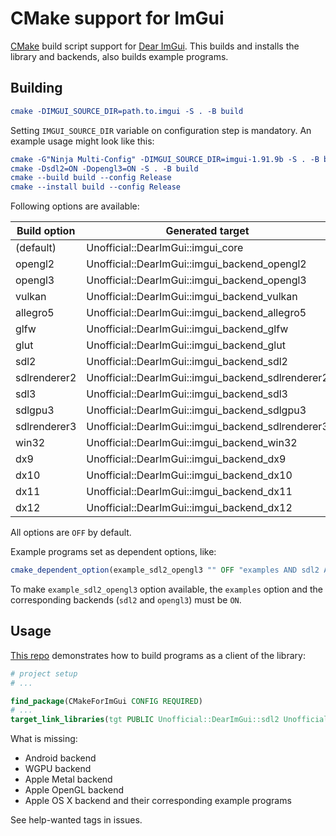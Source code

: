 # CMake support for ImGui

[CMake](https://cmake.org) build script support for [Dear ImGui](https://github.com/ocornut/imgui). This builds and installs the library and backends, also builds example programs.

## Building

```cmake
cmake -DIMGUI_SOURCE_DIR=path.to.imgui -S . -B build
```

Setting `IMGUI_SOURCE_DIR` variable on configuration step is mandatory. An example usage might look like this:

```cmake
cmake -G"Ninja Multi-Config" -DIMGUI_SOURCE_DIR=imgui-1.91.9b -S . -B build
cmake -Dsdl2=ON -Dopengl3=ON -S . -B build
cmake --build build --config Release
cmake --install build --config Release
```

Following options are available:

| Build option   | Generated target                                      |
|----------------|-------------------------------------------------------|
| (default)      | Unofficial::DearImGui::imgui_core                     |
| opengl2        | Unofficial::DearImGui::imgui_backend_opengl2          |
| opengl3        | Unofficial::DearImGui::imgui_backend_opengl3          |
| vulkan         | Unofficial::DearImGui::imgui_backend_vulkan           |
| allegro5       | Unofficial::DearImGui::imgui_backend_allegro5         |
| glfw           | Unofficial::DearImGui::imgui_backend_glfw             |
| glut           | Unofficial::DearImGui::imgui_backend_glut             |
| sdl2           | Unofficial::DearImGui::imgui_backend_sdl2             |
| sdlrenderer2   | Unofficial::DearImGui::imgui_backend_sdlrenderer2     |
| sdl3           | Unofficial::DearImGui::imgui_backend_sdl3             |
| sdlgpu3        | Unofficial::DearImGui::imgui_backend_sdlgpu3          |
| sdlrenderer3   | Unofficial::DearImGui::imgui_backend_sdlrenderer3     |
| win32          | Unofficial::DearImGui::imgui_backend_win32            |
| dx9            | Unofficial::DearImGui::imgui_backend_dx9              |
| dx10           | Unofficial::DearImGui::imgui_backend_dx10             |
| dx11           | Unofficial::DearImGui::imgui_backend_dx11             |
| dx12           | Unofficial::DearImGui::imgui_backend_dx12             |

All options are `OFF` by default.

Example programs set as dependent options, like:
```cmake
cmake_dependent_option(example_sdl2_opengl3 "" OFF "examples AND sdl2 AND opengl3" OFF)
```
To make `example_sdl2_opengl3` option available, the `examples` option and the corresponding backends (`sdl2` and `opengl3`) must be `ON`.

## Usage

[This repo](https://github.com/adembudak/CMakeForImGui.test) demonstrates how to build programs as a client of the library:


```cmake
# project setup
# ...

find_package(CMakeForImGui CONFIG REQUIRED)
# ...
target_link_libraries(tgt PUBLIC Unofficial::DearImGui::sdl2 Unofficial::DearImGui::opengl3)
```

What is missing:
- Android backend
- WGPU backend
- Apple Metal backend
- Apple OpenGL backend
- Apple OS X backend
    and their corresponding example programs

See help-wanted tags in issues.

